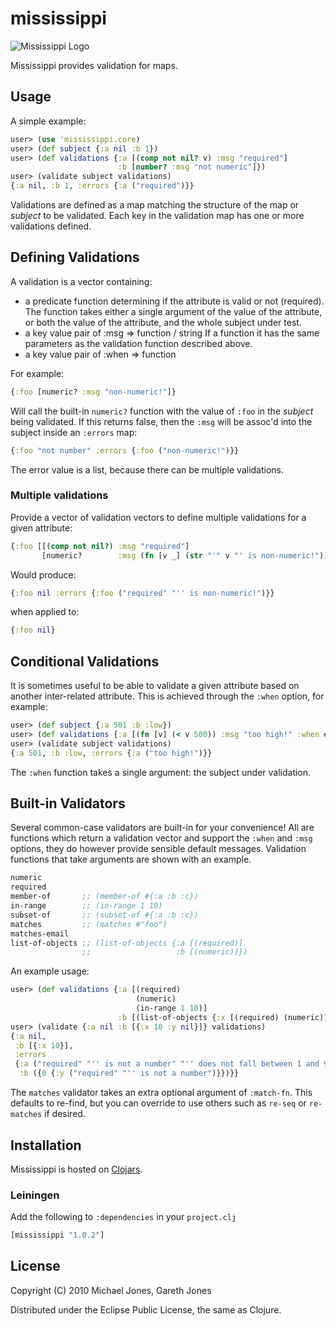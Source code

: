 # mississippi

<img src="https://github.com/downloads/mikejones/mississippi/small-logo.png"
 alt="Mississippi Logo" title="The train to Mississippi" />

Mississippi provides validation for maps.

## Usage

A simple example:

```clojure
user> (use 'mississippi.core)
user> (def subject {:a nil :b 1})
user> (def validations {:a [(comp not nil? v) :msg "required"]
                        :b [number? :msg "not numeric"]})
user> (validate subject validations)
{:a nil, :b 1, :errors {:a ("required")}}
```

Validations are defined as a map matching the structure of the map or
_subject_ to be validated. Each key in the validation map has one or
more validations defined.

## Defining Validations

A validation is a vector containing:

- a predicate function determining if the attribute is valid or not (required).
  The function takes either a single argument of the value of the attribute, or
  both the value of the attribute, and the whole subject under test.
- a key value pair of :msg => function / string
  If a function it has the same parameters as the validation function described
  above.
- a key value pair of :when => function

For example:

```clojure
{:foo [numeric? :msg "non-numeric!"]}
```

Will call the built-in `numeric?` function with the value of `:foo` in
the _subject_ being validated. If this returns false, then the `:msg`
will be assoc'd into the subject inside an `:errors` map:

```clojure
{:foo "not number" :errors {:foo ("non-numeric!")}}
```

The error value is a list, because there can be multiple validations.

### Multiple validations

Provide a vector of validation vectors to define multiple validations
for a given attribute:

```clojure
{:foo [[(comp not nil?) :msg "required"]
       [numeric?        :msg (fn [v _] (str "'" v "' is non-numeric!"))]]}
```

Would produce:

```clojure
{:foo nil :errors {:foo ("required" "'' is non-numeric!")}}
```

when applied to:

```clojure
{:foo nil}
```

## Conditional Validations

It is sometimes useful to be able to validate a given attribute based
on another inter-related attribute. This is achieved through the
`:when` option, for example:

```clojure
user> (def subject {:a 501 :b :low})
user> (def validations {:a [(fn [v] (< v 500)) :msg "too high!" :when #(= :low (:b %))]})
user> (validate subject validations)
{:a 501, :b :low, :errors {:a ("too high!")}}
```

The `:when` function takes a single argument: the subject under
validation.

## Built-in Validators

Several common-case validators are built-in for your convenience! All
are functions which return a validation vector and support the `:when`
and `:msg` options, they do however provide sensible default messages.
Validation functions that take arguments are shown with an example.

```clojure
numeric
required
member-of       ;; (member-of #{:a :b :c})
in-range        ;; (in-range 1 10)
subset-of       ;; (subset-of #{:a :b :c})
matches         ;; (matches #"foo")
matches-email
list-of-objects ;; (list-of-objects {:a [(required)]
                ;;                   :b [(numeric)]})
```

An example usage:

```clojure
user> (def validations {:a [(required)
                            (numeric)
                            (in-range 1 10)]
                        :b [(list-of-objects {:x [(required) (numeric)] :y [(required) (numeric)]})]})
user> (validate {:a nil :b [{:x 10 :y nil}]} validations)
{:a nil,
 :b [{:x 10}],
 :errors
 {:a ("required" "'' is not a number" "'' does not fall between 1 and 9"),
  :b ({0 {:y ("required" "'' is not a number")}})}}
```

The `matches` validator takes an extra optional argument of
`:match-fn`. This defaults to re-find, but you can override to use
others such as `re-seq` or `re-matches` if desired.

## Installation

Mississippi is hosted on [Clojars](http://www.clojars.org).

### Leiningen

Add the following to `:dependencies` in your `project.clj`

```clojure
[mississippi "1.0.2"]
```

## License

Copyright (C) 2010 Michael Jones, Gareth Jones

Distributed under the Eclipse Public License, the same as Clojure.
